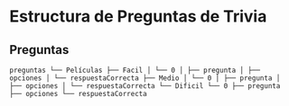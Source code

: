 # Estructura de Preguntas de Trivia

## Preguntas

```preguntas └── Películas ├── Facil │ └── 0 │ ├── pregunta │ ├── opciones │ └── respuestaCorrecta ├── Medio │ └── 0 │ ├── pregunta │ ├── opciones │ └── respuestaCorrecta └── Dificil └── 0 ├── pregunta ├── opciones └── respuestaCorrecta```
